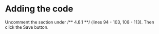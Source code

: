 # Adding the code

Uncomment the section under /** 4.8.1 **/ (lines 94 - 103, 106 - 113). Then click the Save button.






